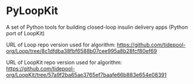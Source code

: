 # PyLoopKit
A set of Python tools for building closed-loop insulin delivery apps (Python port of LoopKit)

URL of Loop repo version used for algorithm: https://github.com/tidepool-org/Loop/tree/8c1dfdba38fbf6588b07cee995a8b28fcf80ef69

URL of LoopKit repo version used for algorithm: https://github.com/tidepool-org/LoopKit/tree/57a9f2ba65ae3765ef7baafe66b883e654e08391

